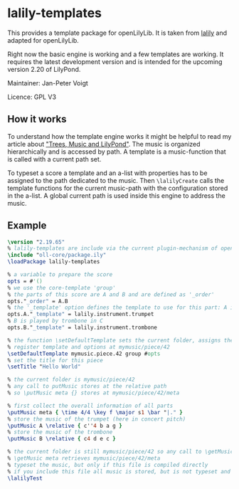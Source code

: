 # lalily-templates

This provides a template package for openLilyLib. It is taken from
[lalily](https://github.com/jpvoigt/lalily) and adapted for
openLilyLib.

Right now the basic engine is working and a few templates are working.
It requires the latest development version and is intended for the
upcoming version 2.20 of LilyPond.

Maintainer: Jan-Peter Voigt

Licence: GPL V3

## How it works

To understand how the template engine works it might be helpful to
read my article about
["Trees, Music and LilyPond"](http://lilypondblog.org/2014/07/trees-music-and-lilypond/).
The music is organized hierarchically and is accessed by path. A
template is a music-function that is called with a current path set.

To typeset a score a template and an a-list with properties has to be
assigned to the path dedicated to the music. Then `\lalilyCreate`
calls the template functions for the current music-path with the
configuration stored in the a-list. A global current path is used
inside this engine to address the music.

## Example

```lilypond
\version "2.19.65"
% lalily-templates are include via the current plugin-mechanism of openLilyLib (https://github.com/openlilylib/oll-core)
\include "oll-core/package.ily"
\loadPackage lalily-templates

% a variable to prepare the score
opts = #'()
% we use the core-template 'group'
% the parts of this score are A and B and are defined as '_order'
opts."_order" = A.B
% the '_template' option defines the template to use for this part: A is played by trumpet in B flat
opts.A."_template" = lalily.instrument.trumpet
% B is played by trombone in C
opts.B."_template" = lalily.instrument.trombone

% the function \setDefaultTemplate sets the current folder, assigns the template and the options
% register template and options at mymusic/piece/42
\setDefaultTemplate mymusic.piece.42 group #opts
% set the title for this piece
\setTitle "Hello World"

% the current folder is mymusic/piece/42
% any call to putMusic stores at the relative path
% so \putMusic meta {} stores at mymusic/piece/42/meta

% first collect the overall information of all parts
\putMusic meta { \time 4/4 \key f \major s1 \bar "|." }
% store the music of the trumpet (here in concert pitch)
\putMusic A \relative { c''4 b a g }
% store the music of the trombone
\putMusic B \relative { c4 d e c }

% the current folder is still mymusic/piece/42 so any call to \getMusic uses paths relative to this:
% \getMusic meta retrieves mymusic/piece/42/meta
% typeset the music, but only if this file is compiled directly
% if you include this file all music is stored, but is not typeset and can be used elsewhere
\lalilyTest
```

